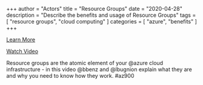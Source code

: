 +++
author = "Actors"
title = "Resource Groups"
date = "2020-04-28"
description = "Describe the benefits and usage of Resource Groups"
tags = [
    "resource groups",
    "cloud computing"
]
categories = [
    "azure",
    "benefits"
]
+++

[Learn More](https://www.jhand.dev/29)

[Watch Video](https://twitter.com/i/status/1258411264532901892)

Resource groups are the atomic element of your @azure cloud infrastructure - in this video @bbenz and @lbugnion explain what they are and why you need to know how they work. #az900